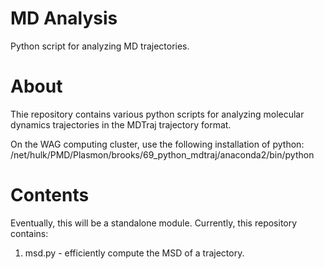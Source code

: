 # MD Analysis
Python script for analyzing MD trajectories.

# About
Thie repository contains various python scripts for analyzing molecular dynamics trajectories in the MDTraj trajectory format.

On the WAG computing cluster, use the following installation of python:
/net/hulk/PMD/Plasmon/brooks/69_python_mdtraj/anaconda2/bin/python

# Contents

Eventually, this will be a standalone module. Currently, this repository contains:

1. msd.py - efficiently compute the MSD of a trajectory. 
